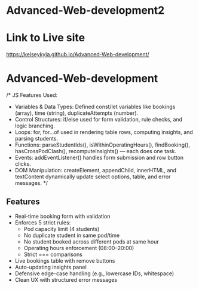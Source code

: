 # Advanced-Web-development2
# Link to Live site
https://kelseykyla.github.io/Advanced-Web-development/
# Advanced-Web-development
/*
  JS Features Used:
  - Variables & Data Types: Defined const/let variables like bookings (array), time (string), duplicateAttempts (number).
  - Control Structures: if/else used for form validation, rule checks, and logic branching.
  - Loops: for, for...of used in rendering table rows, computing insights, and parsing students.
  - Functions: parseStudentIds(), isWithinOperatingHours(), findBooking(), hasCrossPodClash(), recomputeInsights() — each does one task.
  - Events: addEventListener() handles form submission and row button clicks.
  - DOM Manipulation: createElement, appendChild, innerHTML, and textContent dynamically update select options, table, and error messages.
*/
##  Features

- Real-time booking form with validation
- Enforces 5 strict rules:
  - Pod capacity limit (4 students)
  - No duplicate student in same pod/time
  - No student booked across different pods at same hour
  - Operating hours enforcement (08:00–20:00)
  - Strict === comparisons
- Live bookings table with remove buttons
- Auto-updating insights panel
- Defensive edge-case handling (e.g., lowercase IDs, whitespace)
- Clean UX with structured error messages
